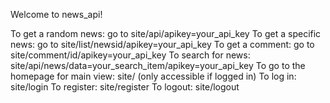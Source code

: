 Welcome to news_api!

To get a random news: go to site/api/apikey=your_api_key
To get a specific news: go to site/list/newsid/apikey=your_api_key
To get a comment: go to site/comment/id/apikey=your_api_key
To search for news: site/api/news/data=your_search_item/apikey=your_api_key
To go to the homepage for main view: site/ (only accessible if logged in)
To log in: site/login
To register: site/register
To logout: site/logout
